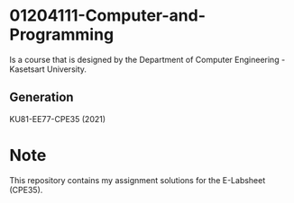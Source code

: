 # 01204111-Computer-and-Programming
Is a course that is designed by the Department of Computer Engineering - Kasetsart University.
## Generation
KU81-EE77-CPE35 (2021) 

# Note 
This repository contains my assignment solutions for the E-Labsheet (CPE35).
